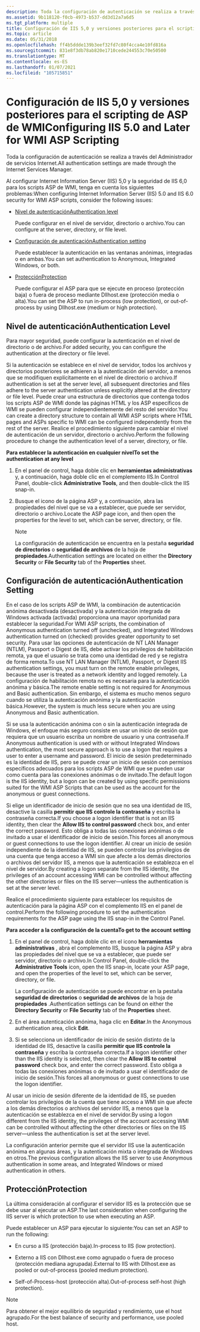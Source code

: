 ```yaml
---
description: Toda la configuración de autenticación se realiza a través del Administrador de servicios Internet.
ms.assetid: 9b118120-f0cb-4973-b537-dd3d12a7a6d5
ms.tgt_platform: multiple
title: Configuración de IIS 5,0 y versiones posteriores para el scripting de ASP de WMI
ms.topic: article
ms.date: 05/31/2018
ms.openlocfilehash: ff4b5ddde139b3eef32fd7c80f4cca4e10fd816a
ms.sourcegitcommit: 831e8f3db78ab820e1710cede244553c70e50500
ms.translationtype: MT
ms.contentlocale: es-ES
ms.lasthandoff: 01/07/2021
ms.locfileid: "105715851"
---
```

# <a name="configuring-iis-50-and-later-for-wmi-asp-scripting"></a><span data-ttu-id="9e769-103">Configuración de IIS 5,0 y versiones posteriores para el scripting de ASP de WMI</span><span class="sxs-lookup"><span data-stu-id="9e769-103">Configuring IIS 5.0 and Later for WMI ASP Scripting</span></span>

<span data-ttu-id="9e769-104">Toda la configuración de autenticación se realiza a través del Administrador de servicios Internet.</span><span class="sxs-lookup"><span data-stu-id="9e769-104">All authentication settings are made through the Internet Services Manager.</span></span>

<span data-ttu-id="9e769-105">Al configurar Internet Information Server (IIS) 5,0 y la seguridad de IIS 6,0 para los scripts ASP de WMI, tenga en cuenta los siguientes problemas:</span><span class="sxs-lookup"><span data-stu-id="9e769-105">When configuring Internet Information Server (IIS) 5.0 and IIS 6.0 security for WMI ASP scripts, consider the following issues:</span></span>

-   [<span data-ttu-id="9e769-106">Nivel de autenticación</span><span class="sxs-lookup"><span data-stu-id="9e769-106">Authentication level</span></span>](#authentication-level)

    <span data-ttu-id="9e769-107">Puede configurar en el nivel de servidor, directorio o archivo.</span><span class="sxs-lookup"><span data-stu-id="9e769-107">You can configure at the server, directory, or file level.</span></span>

-   [<span data-ttu-id="9e769-108">Configuración de autenticación</span><span class="sxs-lookup"><span data-stu-id="9e769-108">Authentication setting</span></span>](#authentication-setting)

    <span data-ttu-id="9e769-109">Puede establecer la autenticación en las ventanas anónimas, integradas o en ambas.</span><span class="sxs-lookup"><span data-stu-id="9e769-109">You can set authentication to Anonymous, Integrated Windows, or both.</span></span>

-   [<span data-ttu-id="9e769-110">Protección</span><span class="sxs-lookup"><span data-stu-id="9e769-110">Protection</span></span>](#protection)

    <span data-ttu-id="9e769-111">Puede configurar el ASP para que se ejecute en proceso (protección baja) o fuera de proceso mediante Dllhost.exe (protección media o alta).</span><span class="sxs-lookup"><span data-stu-id="9e769-111">You can set the ASP to run in-process (low protection), or out-of-process by using Dllhost.exe (medium or high protection).</span></span>

## <a name="authentication-level"></a><span data-ttu-id="9e769-112">Nivel de autenticación</span><span class="sxs-lookup"><span data-stu-id="9e769-112">Authentication Level</span></span>

<span data-ttu-id="9e769-113">Para mayor seguridad, puede configurar la autenticación en el nivel de directorio o de archivo.</span><span class="sxs-lookup"><span data-stu-id="9e769-113">For added security, you can configure the authentication at the directory or file level.</span></span>

<span data-ttu-id="9e769-114">Si la autenticación se establece en el nivel de servidor, todos los archivos y directorios posteriores se adhieren a la autenticación del servidor, a menos que se modifiquen explícitamente en el nivel de directorio o archivo.</span><span class="sxs-lookup"><span data-stu-id="9e769-114">If authentication is set at the server level, all subsequent directories and files adhere to the server authentication unless explicitly altered at the directory or file level.</span></span> <span data-ttu-id="9e769-115">Puede crear una estructura de directorios que contenga todos los scripts ASP de WMI donde las páginas HTML y los ASP específicos de WMI se pueden configurar independientemente del resto del servidor.</span><span class="sxs-lookup"><span data-stu-id="9e769-115">You can create a directory structure to contain all WMI ASP scripts where HTML pages and ASPs specific to WMI can be configured independently from the rest of the server.</span></span> <span data-ttu-id="9e769-116">Realice el procedimiento siguiente para cambiar el nivel de autenticación de un servidor, directorio o archivo.</span><span class="sxs-lookup"><span data-stu-id="9e769-116">Perform the following procedure to change the authentication level of a server, directory, or file.</span></span>

<span data-ttu-id="9e769-117">**Para establecer la autenticación en cualquier nivel**</span><span class="sxs-lookup"><span data-stu-id="9e769-117">**To set the authentication at any level**</span></span>

1.  <span data-ttu-id="9e769-118">En el panel de control, haga doble clic en **herramientas administrativas** y, a continuación, haga doble clic en el complemento IIS.</span><span class="sxs-lookup"><span data-stu-id="9e769-118">In Control Panel, double-click **Administrative Tools**, and then double-click the IIS snap-in.</span></span>

2.  <span data-ttu-id="9e769-119">Busque el icono de la página ASP y, a continuación, abra las propiedades del nivel que se va a establecer, que puede ser servidor, directorio o archivo.</span><span class="sxs-lookup"><span data-stu-id="9e769-119">Locate the ASP page icon, and then open the properties for the level to set, which can be server, directory, or file.</span></span>

    > [!Note]  
    > <span data-ttu-id="9e769-120">La configuración de autenticación se encuentra en la pestaña **seguridad de directorios** o **seguridad de archivos** de la hoja de **propiedades**.</span><span class="sxs-lookup"><span data-stu-id="9e769-120">Authentication settings are located on either the **Directory Security** or **File Security** tab of the **Properties** sheet.</span></span>

     

## <a name="authentication-setting"></a><span data-ttu-id="9e769-121">Configuración de autenticación</span><span class="sxs-lookup"><span data-stu-id="9e769-121">Authentication Setting</span></span>

<span data-ttu-id="9e769-122">En el caso de los scripts ASP de WMI, la combinación de autenticación anónima desactivada (desactivada) y la autenticación integrada de Windows activada (activada) proporciona una mayor oportunidad para establecer la seguridad.</span><span class="sxs-lookup"><span data-stu-id="9e769-122">For WMI ASP scripts, the combination of Anonymous authentication turned off (unchecked), and Integrated Windows authentication turned on (checked) provides greater opportunity to set security.</span></span> <span data-ttu-id="9e769-123">Para usar las opciones de autenticación de NT LAN Manager (NTLM), Passport o Digest de IIS, debe activar los privilegios de habilitación remota, ya que el usuario se trata como una identidad de red y se registra de forma remota.</span><span class="sxs-lookup"><span data-stu-id="9e769-123">To use NT LAN Manager (NTLM), Passport, or Digest IIS authentication settings, you must turn on the remote enable privileges, because the user is treated as a network identity and logged remotely.</span></span> <span data-ttu-id="9e769-124">La configuración de habilitación remota no es necesaria para la autenticación anónima y básica.</span><span class="sxs-lookup"><span data-stu-id="9e769-124">The remote enable setting is not required for Anonymous and Basic authentication.</span></span> <span data-ttu-id="9e769-125">Sin embargo, el sistema es mucho menos seguro cuando se utiliza la autenticación anónima y la autenticación básica.</span><span class="sxs-lookup"><span data-stu-id="9e769-125">However, the system is much less secure when you are using Anonymous and Basic authentication.</span></span>

<span data-ttu-id="9e769-126">Si se usa la autenticación anónima con o sin la autenticación integrada de Windows, el enfoque más seguro consiste en usar un inicio de sesión que requiera que un usuario escriba un nombre de usuario y una contraseña.</span><span class="sxs-lookup"><span data-stu-id="9e769-126">If Anonymous authentication is used with or without Integrated Windows authentication, the most secure approach is to use a logon that requires a user to enter a username and password.</span></span> <span data-ttu-id="9e769-127">El inicio de sesión predeterminado es la identidad de IIS, pero se puede crear un inicio de sesión con permisos específicos adecuados para los scripts ASP de WMI que se pueden usar como cuenta para las conexiones anónimas o de invitado.</span><span class="sxs-lookup"><span data-stu-id="9e769-127">The default logon is the IIS identity, but a logon can be created by using specific permissions suited for the WMI ASP Scripts that can be used as the account for the anonymous or guest connections.</span></span>

<span data-ttu-id="9e769-128">Si elige un identificador de inicio de sesión que no sea una identidad de IIS, desactive la casilla **permitir que IIS controle la contraseña** y escriba la contraseña correcta.</span><span class="sxs-lookup"><span data-stu-id="9e769-128">If you choose a logon identifier that is not an IIS identity, then clear the **Allow IIS to control password** check box, and enter the correct password.</span></span> <span data-ttu-id="9e769-129">Esto obliga a todas las conexiones anónimas o de invitado a usar el identificador de inicio de sesión.</span><span class="sxs-lookup"><span data-stu-id="9e769-129">This forces all anonymous or guest connections to use the logon identifier.</span></span> <span data-ttu-id="9e769-130">Al crear un inicio de sesión independiente de la identidad de IIS, se pueden controlar los privilegios de una cuenta que tenga acceso a WMI sin que afecte a los demás directorios o archivos del servidor IIS, a menos que la autenticación se establezca en el nivel de servidor.</span><span class="sxs-lookup"><span data-stu-id="9e769-130">By creating a logon separate from the IIS identity, the privileges of an account accessing WMI can be controlled without affecting the other directories or files on the IIS server—unless the authentication is set at the server level.</span></span>

<span data-ttu-id="9e769-131">Realice el procedimiento siguiente para establecer los requisitos de autenticación para la página ASP con el complemento IIS en el panel de control.</span><span class="sxs-lookup"><span data-stu-id="9e769-131">Perform the following procedure to set the authentication requirements for the ASP page using the IIS snap-in in the Control Panel.</span></span>

<span data-ttu-id="9e769-132">**Para acceder a la configuración de la cuenta**</span><span class="sxs-lookup"><span data-stu-id="9e769-132">**To get to the account setting**</span></span>

1.  <span data-ttu-id="9e769-133">En el panel de control, haga doble clic en el icono **herramientas administrativas** , abra el complemento IIS, busque la página ASP y abra las propiedades del nivel que se va a establecer, que puede ser servidor, directorio o archivo.</span><span class="sxs-lookup"><span data-stu-id="9e769-133">In Control Panel, double-click the **Administrative Tools** icon, open the IIS snap-in, locate your ASP page, and open the properties of the level to set, which can be server, directory, or file.</span></span>

    <span data-ttu-id="9e769-134">La configuración de autenticación se puede encontrar en la pestaña **seguridad de directorios** o **seguridad de archivos** de la hoja de **propiedades** .</span><span class="sxs-lookup"><span data-stu-id="9e769-134">Authentication settings can be found on either the **Directory Security** or **File Security** tab of the **Properties** sheet.</span></span>

2.  <span data-ttu-id="9e769-135">En el área autenticación anónima, haga clic en **Editar**.</span><span class="sxs-lookup"><span data-stu-id="9e769-135">In the Anonymous authentication area, click **Edit**.</span></span>

3.  <span data-ttu-id="9e769-136">Si se selecciona un identificador de inicio de sesión distinto de la identidad de IIS, desactive la casilla **permitir que IIS controle la contraseña** y escriba la contraseña correcta.</span><span class="sxs-lookup"><span data-stu-id="9e769-136">If a logon identifier other than the IIS identity is selected, then clear the **Allow IIS to control password** check box, and enter the correct password.</span></span> <span data-ttu-id="9e769-137">Esto obliga a todas las conexiones anónimas o de invitado a usar el identificador de inicio de sesión.</span><span class="sxs-lookup"><span data-stu-id="9e769-137">This forces all anonymous or guest connections to use the logon identifier.</span></span>

<span data-ttu-id="9e769-138">Al usar un inicio de sesión diferente de la identidad de IIS, se pueden controlar los privilegios de la cuenta que tiene acceso a WMI sin que afecte a los demás directorios o archivos del servidor IIS, a menos que la autenticación se establezca en el nivel de servidor.</span><span class="sxs-lookup"><span data-stu-id="9e769-138">By using a logon different from the IIS identity, the privileges of the account accessing WMI can be controlled without affecting the other directories or files on the IIS server—unless the authentication is set at the server level.</span></span>

<span data-ttu-id="9e769-139">La configuración anterior permite que el servidor IIS use la autenticación anónima en algunas áreas, y la autenticación mixta o integrada de Windows en otros.</span><span class="sxs-lookup"><span data-stu-id="9e769-139">The previous configuration allows the IIS server to use Anonymous authentication in some areas, and Integrated Windows or mixed authentication in others.</span></span>

## <a name="protection"></a><span data-ttu-id="9e769-140">Protección</span><span class="sxs-lookup"><span data-stu-id="9e769-140">Protection</span></span>

<span data-ttu-id="9e769-141">La última consideración al configurar el servidor IIS es la protección que se debe usar al ejecutar un ASP.</span><span class="sxs-lookup"><span data-stu-id="9e769-141">The last consideration when configuring the IIS server is which protection to use when executing an ASP.</span></span>

<span data-ttu-id="9e769-142">Puede establecer un ASP para ejecutar lo siguiente:</span><span class="sxs-lookup"><span data-stu-id="9e769-142">You can set an ASP to run the following:</span></span>

-   <span data-ttu-id="9e769-143">En curso a IIS (protección baja).</span><span class="sxs-lookup"><span data-stu-id="9e769-143">In-process to IIS (low protection).</span></span>

-   <span data-ttu-id="9e769-144">Externo a IIS con Dllhost.exe como agrupado o fuera de proceso (protección mediana agrupada).</span><span class="sxs-lookup"><span data-stu-id="9e769-144">External to IIS with Dllhost.exe as pooled or out-of-process (pooled medium protection).</span></span>

-   <span data-ttu-id="9e769-145">Self-of-Process-host (protección alta).</span><span class="sxs-lookup"><span data-stu-id="9e769-145">Out-of-process self-host (high protection).</span></span>

> [!Note]  
> <span data-ttu-id="9e769-146">Para obtener el mejor equilibrio de seguridad y rendimiento, use el host agrupado.</span><span class="sxs-lookup"><span data-stu-id="9e769-146">For the best balance of security and performance, use pooled host.</span></span>

 

 

 



